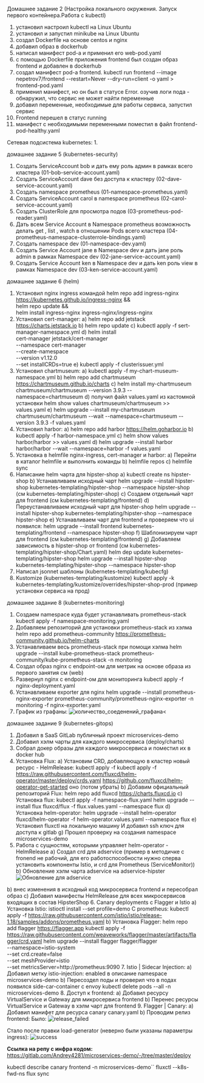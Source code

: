 Домашнее задание 2 (Настройка локального окружения. Запуск первого контейнера.Работа с kubectl)
1. установил настроил kubectl на Linux Ubuntu
2. установил и запустил minikube на Linux Ubuntu
3. создал Dockerfile на основе centos и nginx
4. добавил образ в dockerhub
5. написал манифест pod-a и применил его web-pod.yaml
6. с помощью Dockerfile приложения frontend был создан образ frontend и добавлен в dockerhub
7. создал манифест pod-a frontend. kubectl run frontend --image nepetrov7/frontend --restart=Never --dry-run=client -o yaml > frontend-pod.yaml
8. применил манифест, но он был в статусе Error. озучив логи пода - обнаружил, что сервис не может найти переменные
9. добавил переменные, необходимые для работы сервиса, запустил сервис
10. Frontend перешел в статус running
11. манифест с необходимыми переменными поместил в файл frontend-pod-healthy.yaml


Сетевая подсистема kubernetes:
1. 

домашнее задание 5 (kubernetes-security)
1. Создать ServiceAccount bob и дать ему роль админ в рамках всего кластера (01-bob-service-account.yaml)
2. Создать ServiceAccount dave без доступа к кластеру (02-dave-service-account.yaml)
3. Создать namespace prometheus (01-namespace-prometheus.yaml)
4. Создать ServiceAccount carol в namespace prometheus (02-carol-service-account.yaml)
5. Создать ClusterRole для просмотра подов (03-prometheus-pod-reader.yaml)
6. Дать всем Service Account в Namespace prometheus возможность делать
   get , list , watch в отношении Pods всего кластера (04-prometheus-namespace-clusterrole-bindings.yaml)
7. Создать namespace dev (01-namespace-dev.yaml)
8. Создать Service Account jane в Namespace dev и дать jane роль admin в рамках Namespace dev (02-jane-service-account.yaml)
9. Создать Service Account ken в Namespace dev и дать ken роль view в рамках Namespace dev (03-ken-service-account.yaml)

домашнее задание 6 (helm)
1. Установил nginx ingress командой
helm repo add ingress-nginx https://kubernetes.github.io/ingress-nginx && \
helm repo update && \
helm install ingress-nginx ingress-nginx/ingress-nginx
2. Установил cert-manager:
a) helm repo add jetstack https://charts.jetstack.io
b) helm repo update
c) kubectl apply -f sert-manager-namespace.yml
d) helm install \
  cert-manager jetstack/cert-manager \
  --namespace cert-manager \
  --create-namespace \
  --version v1.12.0 \
  --set installCRDs=true
e) kubectl apply -f clusterissuer.yml
3. Установил chartmuseum:
a) kubectl apply -f my-chart-museum-namespace.yml
b) helm repo add chartmuseum https://chartmuseum.github.io/charts
c) helm install my-chartmuseum chartmuseum/chartmuseum --version 3.9.3 --namespace=chartmuseum
d) получил файл values.yaml из кастомной установки helm show values chartmuseum/chartmuseum >> values.yaml
e) helm upgrade --install my-chartmuseum chartmuseum/chartmuseum --wait --namespace=chartmuseum --version 3.9.3 -f values.yaml
4. Установил harbor:
a) helm repo add harbor https://helm.goharbor.io
b) kubectl apply -f harbor-namespace.yml
c) helm show values harbor/harbor >> values.yaml
d) helm upgrade --install harbor harbor/harbor --wait --namespace=harbor -f values.yaml
5. Установка в helmfile nginx-ingress, cert-manager и harbor:
a) Перейти в каталог helmfile и выполнить команды
b) helmfile repos
с) helmfile sync
6. Написание helm чарта для hipster-shop
a) kubectl create ns hipster-shop
b) Устанавливаем исходный чарт helm upgrade --install hipster-shop kubernetes-templating/hipster-shop --namespace
   hipster-shop (см kubernetes-templating/hipster-shop)
с) Создаем отдельный чарт для frontend (см kubernetes-templating/frontend)
d) Переустанавливаем исходный чарт для hipster-shop
   helm upgrade --install hipster-shop kubernetes-templating/hipster-shop --namespace hipster-shop
e) Устанавливаем чарт для frontend и проверяем что ui появился:
   helm upgrade --install frontend kubernetes-templating/frontend --namespace hipster-shop
f) Шаблонизируем чарт для frontend (см kubernetes-templating/frontend)
g) Добавляем зависимость в hipster-shop от frontend (см kubernetes-templating/hipster-shop/Chart.yaml)
helm dep update kubernetes-templating/hipster-shop
helm upgrade --install hipster-shop kubernetes-templating/hipster-shop --namespace hipster-shop
7. Написал jsonnet шаблоны (kubernetes-templating/kubecfg)
8. Kustomize (kubernetes-templating/kustomize)
   kubectl apply -k kubernetes-templating/kustomize/overrides/hipster-shop-prod (пример установки сервиса на прод)



домашнее задание 8 (kubernetes-monitoring)
1. Создаем namespace куда будет устанавливать prometheus-stack
kubectl apply -f namespace-monitoring.yaml
2. Добавляем репозиторий для установки prometheus-stack из хэлма
helm repo add prometheus-community https://prometheus-community.github.io/helm-charts
3. Устанавливаем весь prometheus-stack при помощи хэлма
helm upgrade --install kube-prometheus-stack prometheus-community/kube-prometheus-stack -n monitoring
4. Создал образ nginx с endpoint-ом для метрик на основе образа из первого занятия см (web)
5. Развернул nginx c endpoint-ом для мониторинга
kubectl apply -f nginx-deployment.yaml
6. Устанавливаем exporter для nginx
helm upgrade --install prometheus-nginx-exporter prometheus-community/prometheus-nginx-exporter -n monitoring -f nginx-exporter.yaml
7. График из графаны:
   ![количество_соеденений_графана](https://github.com/otus-kuber-2023-04/Andrey4281_platform/assets/43365575/66f6e10c-d2a1-42b4-91e8-bd0441c81444)<

домашнее задание 9 (kubernetes-gitops)
1. Добавил в SaaS GitLab публичный проект microservices-demo
2. Добавил хэлм чарты для каждого микросервиса (deploy/charts)
3. Собрал докер образы для каждого микросервиса и поместил их в docker hub
4. Установка Flux:
a) Установим CRD, добавляющую в кластер новый ресурс - HelmRelease:
kubectl apply -f kubectl apply -f https://raw.githubusercontent.com/fluxcd/helm-operator/master/deploy/crds.yaml
https://github.com/fluxcd/helm-operator-get-started оно (потом убрать)
b) Добавим официальный репозиторий Flux:
helm repo add fluxcd https://charts.fluxcd.io
c) Установка flux:
kubectl apply -f namespace-flux.yaml
helm upgrade --install flux fluxcd/flux -f flux.values.yaml --namespace flux
d) Установка helm-operator:
helm upgrade --install helm-operator fluxcd/helm-operator -f helm-operator.values.yaml --namespace flux
e) Установил fluxctl на локальную машину
И добавил ssh ключ для доступа к gitlab
g) Прошел проверку на создания namespace microservices-demo
5. Работа с сущностям, которыми управляет helm-operator - HelmRelease
a) Создал crd для adservice (пример в методичке с fronend не рабочий, для его работоспособности нужно сперва установить компоненты Istio, и crd для Prometheus (ServiceMonitor))
b) Обновление хэлм чарта adservice на adservice-hipster
![Обновление для adservice](https://github.com/otus-kuber-2023-04/Andrey4281_platform/assets/43365575/95c26165-e9b2-47d7-8bc1-810c2d42a428)

b) внес изменения в исходный код микросервиса frontend и пересобрал образ
c) Добавил манифесты HelmRelease для всех микросервисов входящих в
   состав HipsterShop
6. Canary deployments с Flagger и Istio
a) Установка Istio:
istioctl install --set profile=demo
C prometheus:
kubectl apply -f https://raw.githubusercontent.com/istio/istio/release-1.18/samples/addons/prometheus.yaml
b) Установка Flagger:
helm repo add flagger https://flagger.app
kubectl apply -f https://raw.githubusercontent.com/weaveworks/flagger/master/artifacts/flagger/crd.yaml
helm upgrade --install flagger flagger/flagger \
--namespace=istio-system \
--set crd.create=false \
--set meshProvider=istio \
--set metricsServer=http://prometheus:9090
7. Istio | Sidecar Injection:
a) Добавил метку istio-injection: enabled в описание namespace microservices-demo
b) Пересоздел поды и проверил что в подах появился side-car-container c envoy
   kubectl delete pods --all -n microservices-demo
8. Доступ к frontend:
a) Добавил ресурсу VirtualService и Gateway
для микросервиса frontend
b) Перенес ресурсы VirtualService и Gateway в хэлм чарт для frontend
9. Flagger | Canary:
a) Добавил манифет для ресурса canary
canary.yaml
b) Проводим релиз frontend:
Было:
![release_failed](https://github.com/otus-kuber-2023-04/Andrey4281_platform/assets/43365575/a632b793-3eda-4746-acec-59a08caaf1db)

Стало после правки load-generator (неверно были указаны параметры ingress):
![success](https://github.com/otus-kuber-2023-04/Andrey4281_platform/assets/43365575/6bbeeaf0-da20-4445-80a3-ebe46e916f26)


**Ссылка на репу с инфра кодом:**
https://gitlab.com/Andrey4281/microservices-demo/-/tree/master/deploy


kubectl describe canary frontend -n microservices-demo``
fluxctl --k8s-fwd-ns flux sync





